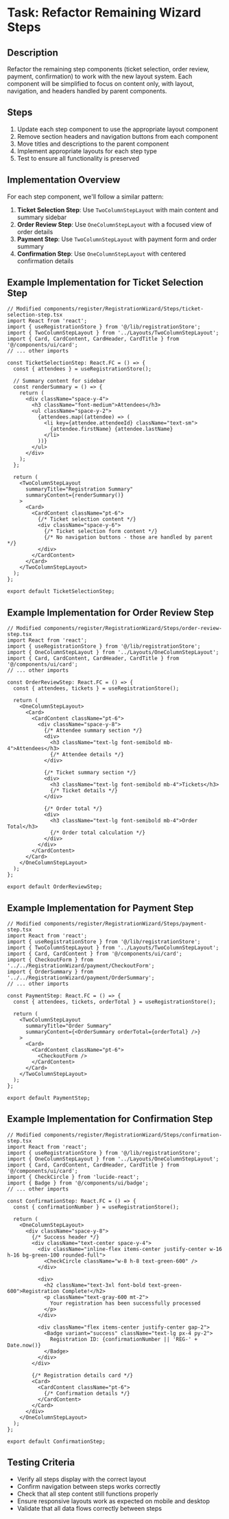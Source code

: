 # Task: Refactor Remaining Wizard Steps

## Description
Refactor the remaining step components (ticket selection, order review, payment, confirmation) to work with the new layout system. Each component will be simplified to focus on content only, with layout, navigation, and headers handled by parent components.

## Steps
1. Update each step component to use the appropriate layout component
2. Remove section headers and navigation buttons from each component
3. Move titles and descriptions to the parent component
4. Implement appropriate layouts for each step type
5. Test to ensure all functionality is preserved

## Implementation Overview

For each step component, we'll follow a similar pattern:

1. **Ticket Selection Step**: Use `TwoColumnStepLayout` with main content and summary sidebar
2. **Order Review Step**: Use `OneColumnStepLayout` with a focused view of order details
3. **Payment Step**: Use `TwoColumnStepLayout` with payment form and order summary
4. **Confirmation Step**: Use `OneColumnStepLayout` with centered confirmation details

## Example Implementation for Ticket Selection Step

```tsx
// Modified components/register/RegistrationWizard/Steps/ticket-selection-step.tsx
import React from 'react';
import { useRegistrationStore } from '@/lib/registrationStore';
import { TwoColumnStepLayout } from '../Layouts/TwoColumnStepLayout';
import { Card, CardContent, CardHeader, CardTitle } from '@/components/ui/card';
// ... other imports

const TicketSelectionStep: React.FC = () => {
  const { attendees } = useRegistrationStore();
  
  // Summary content for sidebar
  const renderSummary = () => {
    return (
      <div className="space-y-4">
        <h3 className="font-medium">Attendees</h3>
        <ul className="space-y-2">
          {attendees.map((attendee) => (
            <li key={attendee.attendeeId} className="text-sm">
              {attendee.firstName} {attendee.lastName}
            </li>
          ))}
        </ul>
      </div>
    );
  };
  
  return (
    <TwoColumnStepLayout
      summaryTitle="Registration Summary"
      summaryContent={renderSummary()}
    >
      <Card>
        <CardContent className="pt-6">
          {/* Ticket selection content */}
          <div className="space-y-6">
            {/* Ticket selection form content */}
            {/* No navigation buttons - those are handled by parent */}
          </div>
        </CardContent>
      </Card>
    </TwoColumnStepLayout>
  );
};

export default TicketSelectionStep;
```

## Example Implementation for Order Review Step

```tsx
// Modified components/register/RegistrationWizard/Steps/order-review-step.tsx
import React from 'react';
import { useRegistrationStore } from '@/lib/registrationStore';
import { OneColumnStepLayout } from '../Layouts/OneColumnStepLayout';
import { Card, CardContent, CardHeader, CardTitle } from '@/components/ui/card';
// ... other imports

const OrderReviewStep: React.FC = () => {
  const { attendees, tickets } = useRegistrationStore();
  
  return (
    <OneColumnStepLayout>
      <Card>
        <CardContent className="pt-6">
          <div className="space-y-8">
            {/* Attendee summary section */}
            <div>
              <h3 className="text-lg font-semibold mb-4">Attendees</h3>
              {/* Attendee details */}
            </div>
            
            {/* Ticket summary section */}
            <div>
              <h3 className="text-lg font-semibold mb-4">Tickets</h3>
              {/* Ticket details */}
            </div>
            
            {/* Order total */}
            <div>
              <h3 className="text-lg font-semibold mb-4">Order Total</h3>
              {/* Order total calculation */}
            </div>
          </div>
        </CardContent>
      </Card>
    </OneColumnStepLayout>
  );
};

export default OrderReviewStep;
```

## Example Implementation for Payment Step

```tsx
// Modified components/register/RegistrationWizard/Steps/payment-step.tsx
import React from 'react';
import { useRegistrationStore } from '@/lib/registrationStore';
import { TwoColumnStepLayout } from '../Layouts/TwoColumnStepLayout';
import { Card, CardContent } from '@/components/ui/card';
import { CheckoutForm } from '../../RegistrationWizard/payment/CheckoutForm';
import { OrderSummary } from '../../RegistrationWizard/payment/OrderSummary';
// ... other imports

const PaymentStep: React.FC = () => {
  const { attendees, tickets, orderTotal } = useRegistrationStore();
  
  return (
    <TwoColumnStepLayout
      summaryTitle="Order Summary"
      summaryContent={<OrderSummary orderTotal={orderTotal} />}
    >
      <Card>
        <CardContent className="pt-6">
          <CheckoutForm />
        </CardContent>
      </Card>
    </TwoColumnStepLayout>
  );
};

export default PaymentStep;
```

## Example Implementation for Confirmation Step

```tsx
// Modified components/register/RegistrationWizard/Steps/confirmation-step.tsx
import React from 'react';
import { useRegistrationStore } from '@/lib/registrationStore';
import { OneColumnStepLayout } from '../Layouts/OneColumnStepLayout';
import { Card, CardContent, CardHeader, CardTitle } from '@/components/ui/card';
import { CheckCircle } from 'lucide-react';
import { Badge } from '@/components/ui/badge';
// ... other imports

const ConfirmationStep: React.FC = () => {
  const { confirmationNumber } = useRegistrationStore();
  
  return (
    <OneColumnStepLayout>
      <div className="space-y-8">
        {/* Success header */}
        <div className="text-center space-y-4">
          <div className="inline-flex items-center justify-center w-16 h-16 bg-green-100 rounded-full">
            <CheckCircle className="w-8 h-8 text-green-600" />
          </div>
          
          <div>
            <h2 className="text-3xl font-bold text-green-600">Registration Complete!</h2>
            <p className="text-gray-600 mt-2">
              Your registration has been successfully processed
            </p>
          </div>

          <div className="flex items-center justify-center gap-2">
            <Badge variant="success" className="text-lg px-4 py-2">
              Registration ID: {confirmationNumber || 'REG-' + Date.now()}
            </Badge>
          </div>
        </div>

        {/* Registration details card */}
        <Card>
          <CardContent className="pt-6">
            {/* Confirmation details */}
          </CardContent>
        </Card>
      </div>
    </OneColumnStepLayout>
  );
};

export default ConfirmationStep;
```

## Testing Criteria
- Verify all steps display with the correct layout
- Confirm navigation between steps works correctly
- Check that all step content still functions properly
- Ensure responsive layouts work as expected on mobile and desktop
- Validate that all data flows correctly between steps 
